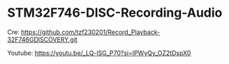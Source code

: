 # STM32F746-DISC-Recording-Audio

Cre: https://github.com/tzf230201/Record_Playback-32F746GDISCOVERY.git

Youtube: https://youtu.be/_LQ-lSG_P70?si=lPWyQy_OZ2tDspX0
